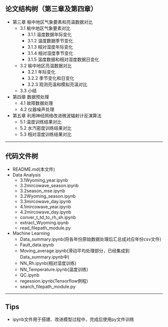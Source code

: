 ## 论文结构树（第三章及第四章）
- 第三章 榆中地区气象要素和亮温数据对比
  - 3.1 榆中地区气象要素对比
    - 3.1.1 温度数据年际变化
    - 3.1.2 温度数据季节变化
    - 3.1.3 相对湿度年际变化
    - 3.1.4 相对湿度季节变化
    - 3.1.5 温度数据和相对湿度数据日变化
  - 3.2 榆中地区亮温数据对比
    - 3.2.1 年际变化
    - 3.2.2 季节变化和日变化
    - 3.2.3 观测亮温和模拟亮温对比
  - 3.3 小结
- 第四章 数据预处理
  - 4.1 故障数据处理
  - 4.2 仪器噪声处理
- 第五章 利用神经网络改进微波辐射计反演算法
  - 5.1 温度训练结果对比
  - 5.2 水汽密度训练结果对比
  - 5.3 相对湿度训练结果对比
---
## 代码文件树
- README.md(本文件)
- Data Analysis
    - 3.1Wyoming_year.ipynb
    - 3.2mircowave_season.ipynb
    - 3.2season_mse.ipynb
    - 3.2Wyoming_season.ipynb
    - 3.3mircowave_day.ipynb
    - 4.1mircowave_year.ipynb
    - 4.2mircowave_day.ipynb
    - conver_t_td_to_rh_sh.ipynb
    - extract_Wyoming.ipynb
    - read_filepath_module.py
- Machine Learning
  - Data_summary.ipynb(将各年份原始数据处理后汇总成对应年份csv文件)
  - Fault_data.ipynb
  - Moving_average.ipynb(滑动平均处理部分，已经集成到Data_summary.ipynb中)
  - NN_Rh.ipynb(相对湿度训练)
  - NN_Temperature.ipynb(温度训练)
  - QC.ipynb
  - regession.ipynb(Tensorflow例程)
  - search_filepath_module.py
---
## Tips
- ipynb文件用于搭建、改进模型过程中，完成后使用py文件训练
